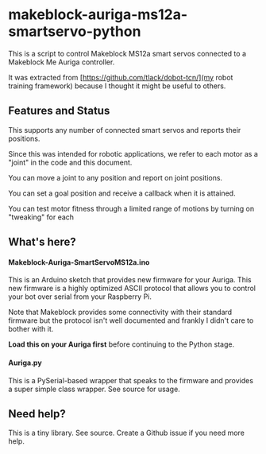 # makeblock-auriga-ms12a-smartservo-python

This is a script to control Makeblock MS12a smart servos connected to a
Makeblock Me Auriga controller.

It was extracted from [https://github.com/tlack/dobot-tcn/](my robot training framework)
because I thought it might be useful to others.

## Features and Status

This supports any number of connected smart servos and reports their positions.

Since this was intended for robotic applications, we refer to each motor as a
"joint" in the code and this document. 

You can move a joint to any position and report on joint positions.

You can set a goal position and receive a callback when it is attained.

You can test motor fitness through a limited range of motions by turning on
"tweaking" for each 

## What's here?

#### Makeblock-Auriga-SmartServoMS12a.ino

This is an Arduino sketch that provides new firmware for your Auriga. This new firmware
is a highly optimized ASCII protocol that allows you to control your bot over serial
from your Raspberry Pi. 

Note that Makeblock provides some connectivity with their standard firmware but the
protocol isn't well documented and frankly I didn't care to bother with it.

**Load this on your Auriga first** before continuing to the Python stage.

#### Auriga.py

This is a PySerial-based wrapper that speaks to the firmware and provides a
super simple class wrapper.
See source for usage.

## Need help?

This is a tiny library. See source. Create a Github issue if you need more help.

